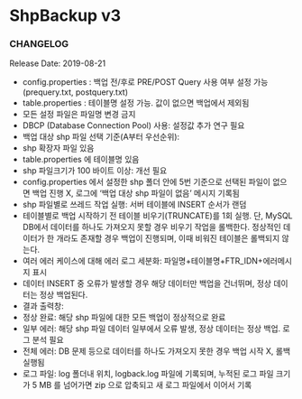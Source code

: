 # ShpBackup v3

### CHANGELOG
Release Date: 2019-08-21
-	config.properties : 백업 전/후로 PRE/POST Query 사용 여부 설정 가능(prequery.txt, postquery.txt)
-	table.properties : 테이블명 설정 가능. 값이 없으면 백업에서 제외됨
-	모든 설정 파일은 파일명 변경 금지
-	DBCP (Database Connection Pool) 사용: 설정값 추가 연구 필요
-	백업 대상 shp 파일 선택 기준(A부터 우선순위):
-	shp 확장자 파일 있음
-	table.properties 에 테이블명 있음
-	shp 파일크기가 100 바이트 이상: 개선 필요
-	config.properties 에서 설정한 shp 폴더 안에 5번 기준으로 선택된 파일이 없으면 백업 진행 X, 로그에 ‘백업 대상 shp 파일이 없음’ 메시지 기록됨
-	shp 파일별로 쓰레드 작업 실행: 서버 테이블에 INSERT 순서가 랜덤
-	테이블별로 백업 시작하기 전 테이블 비우기(TRUNCATE)를 1회 실행. 단, MySQL DB에서 데이터를 하나도 가져오지 못할 경우 비우기 작업을 롤백한다. 정상적인 데이터가 한 개라도 존재할 경우 백업이 진행되며, 이때 비워진 테이블은 롤백되지 않는다.
-	여러 에러 케이스에 대해 에러 로그 세분화: 파일명+테이블명+FTR_IDN+에러메시지 표시
-	데이터 INSERT 중 오류가 발생할 경우 해당 데이터만 백업을 건너뛰며, 정상 데이터는 정상 백업된다.
-	결과 출력창:
-	정상 완료: 해당 shp 파일에 대한 모든 백업이 정상적으로 완료
-	일부 에러: 해당 shp 파일 데이터 일부에서 오류 발생, 정상 데이터는 정상 백업. 로그 분석 필요
-	전체 에러: DB 문제 등으로 데이터를 하나도 가져오지 못한 경우 백업 시작 X, 롤백 실행됨
-	로그 파일: log 폴더내 위치, logback.log 파일에 기록되며, 누적된 로그 파일 크기가 5 MB 를 넘어가면 zip 으로 압축되고 새 로그 파일에서 이어서 기록